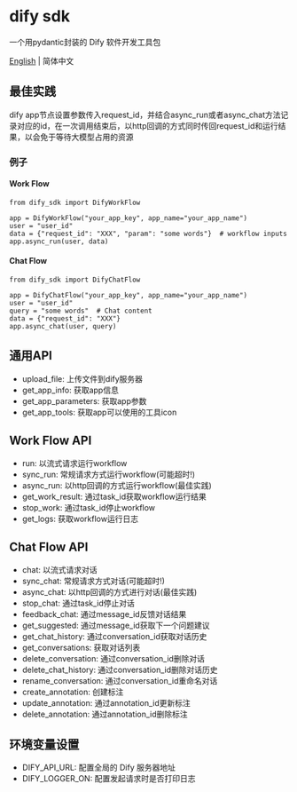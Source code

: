 # dify sdk
一个用pydantic封装的 Dify 软件开发工具包

[English](./README.md) | 简体中文

## 最佳实践
dify app节点设置参数传入request_id，并结合async_run或者async_chat方法记录对应的id，在一次调用结束后，以http回调的方式同时传回request_id和运行结果，以会免于等待大模型占用的资源

### 例子
#### Work Flow
```
from dify_sdk import DifyWorkFlow

app = DifyWorkFlow("your_app_key", app_name="your_app_name")
user = "user_id" 
data = {"request_id": "XXX", "param": "some words"}  # workflow inputs
app.async_run(user, data)
```
#### Chat Flow
```
from dify_sdk import DifyChatFlow

app = DifyChatFlow("your_app_key", app_name="your_app_name")
user = "user_id"
query = "some words"  # Chat content
data = {"request_id": "XXX"}
app.async_chat(user, query)
```

## 通用API
- upload_file: 上传文件到dify服务器
- get_app_info: 获取app信息
- get_app_parameters: 获取app参数
- get_app_tools: 获取app可以使用的工具icon

## Work Flow API
- run: 以流式请求运行workflow
- sync_run: 常规请求方式运行workflow(可能超时!)
- async_run: 以http回调的方式运行workflow(最佳实践)
- get_work_result: 通过task_id获取workflow运行结果
- stop_work: 通过task_id停止workflow
- get_logs: 获取workflow运行日志

## Chat Flow API
- chat: 以流式请求对话
- sync_chat: 常规请求方式对话(可能超时!)
- async_chat: 以http回调的方式进行对话(最佳实践)
- stop_chat: 通过task_id停止对话
- feedback_chat: 通过message_id反馈对话结果
- get_suggested: 通过message_id获取下一个问题建议
- get_chat_history: 通过conversation_id获取对话历史
- get_conversations: 获取对话列表
- delete_conversation: 通过conversation_id删除对话
- delete_chat_history: 通过conversation_id删除对话历史
- rename_conversation: 通过conversation_id重命名对话
- create_annotation: 创建标注
- update_annotation: 通过annotation_id更新标注
- delete_annotation: 通过annotation_id删除标注

## 环境变量设置
- DIFY_API_URL: 配置全局的 Dify 服务器地址
- DIFY_LOGGER_ON: 配置发起请求时是否打印日志
